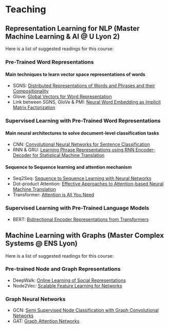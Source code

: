 # Teaching

## Representation Learning for NLP (Master Machine Learning & AI @ U Lyon 2)

Here is a list of suggested readings for this course:

### Pre-Trained Word Representations

#### Main techniques to learn vector space representations of words

- SGNS: [Distributed Representations of Words and Phrases and their Compositionality](https://papers.nips.cc/paper/5021-distributed-representations-of-words-and-phrases-and-their-compositionality.pdf)
- Glove: [Global Vectors for Word Representation](https://nlp.stanford.edu/pubs/glove.pdf)
- Link between SGNS, GloVe & PMI: [Neural Word Embedding as Implicit Matrix Factorization](https://papers.nips.cc/paper/5477-neural-word-embedding-as-implicit-matrix-factorization.pdf)

### Supervised Learning with Pre-Trained Word Representations

#### Main neural architectures to solve document-level classification tasks 

- CNN: [Convolutional Neural Networks for Sentence Classification](https://arxiv.org/pdf/1408.5882.pdf)
- RNN & GRU: [Learning Phrase Representations using RNN Encoder-Decoder for Statistical Machine Translation](https://arxiv.org/pdf/1406.1078.pdf)

#### Sequence to Sequence learning and attention mechanism

- Seq2Seq: [Sequence to Sequence Learning with Neural Networks](https://papers.nips.cc/paper/2014/file/a14ac55a4f27472c5d894ec1c3c743d2-Paper.pdf)
- Dot-product Attention: [Effective Approaches to Attention-based Neural Machine Translation](https://arxiv.org/pdf/1508.04025.pdf)
- Transformer: [Attention is All You Need](https://arxiv.org/pdf/1706.03762.pdf)

### Supervised Learning with Pre-Trained Language Models

- BERT: [Bidirectional Encoder Representations from Transformers](https://arxiv.org/pdf/1810.04805.pdf)

## Machine Learning with Graphs (Master Complex Systems @ ENS Lyon)

Here is a list of suggested readings for this course:

### Pre-trained Node and Graph Representations

- DeepWalk: [Online Learning of Social Representations](https://arxiv.org/pdf/1403.6652)
- Node2Vec: [Scalable Feature Learning for Networks](https://cs.stanford.edu/~jure/pubs/node2vec-kdd16.pdf)

### Graph Neural Networks

- GCN: [Semi Supervised Node Classification with Graph Convolutional Networks](https://arxiv.org/pdf/1609.02907.pdf)
- GAT: [Graph Attention Networks](https://arxiv.org/pdf/1710.10903.pdf)
